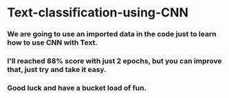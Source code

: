 # Text-classification-using-CNN

### We are going to use an imported data in the code just to learn how to use CNN with Text.
### I'll reached 88% score with just 2 epochs, but you can improve that, just try and take it easy.
### Good luck and have a bucket load of fun.
